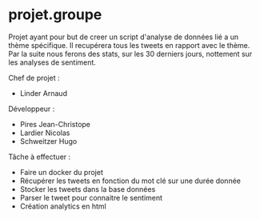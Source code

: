 # projet.groupe

Projet ayant pour but de creer un script d'analyse de données lié a un thème
spécifique. Il recupérera tous les tweets en rapport avec le thème. Par la
suite nous ferons des stats, sur les 30 derniers jours, nottement sur
les analyses de sentiment.


Chef de projet :
*  Linder Arnaud

Développeur :
*  Pires Jean-Christope
*  Lardier Nicolas
*  Schweitzer Hugo


Tâche à effectuer :

* Faire un docker du projet
* Récupérer les tweets en fonction du mot clé sur une durée donnée
* Stocker les tweets dans la base données
* Parser le tweet pour connaitre le sentiment
* Création analytics en html
